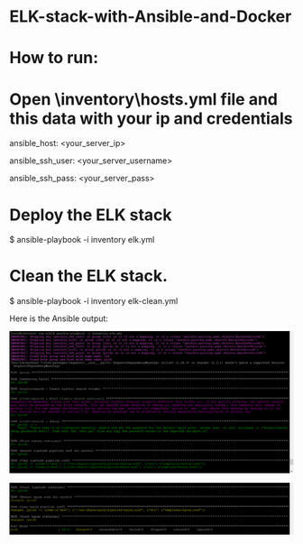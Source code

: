 # ELK-stack-with-Ansible-and-Docker


# How to run:


# Open \inventory\hosts.yml file and this data with your ip and credentials 


  ansible_host: <your_server_ip>
  
  
  ansible_ssh_user: <your_server_username>
  
  
  ansible_ssh_pass: <your_server_pass>




# Deploy the ELK stack


$ ansible-playbook -i inventory elk.yml


# Clean the ELK stack.


$ ansible-playbook -i inventory elk-clean.yml


Here is the Ansible output:

![alt text](https://github.com/RehabAbdelWahab/ELK-with-Ansible-and-Docker/blob/master/111.PNG)


![alt text](https://github.com/RehabAbdelWahab/ELK-with-Ansible-and-Docker/blob/master/222.PNG)
